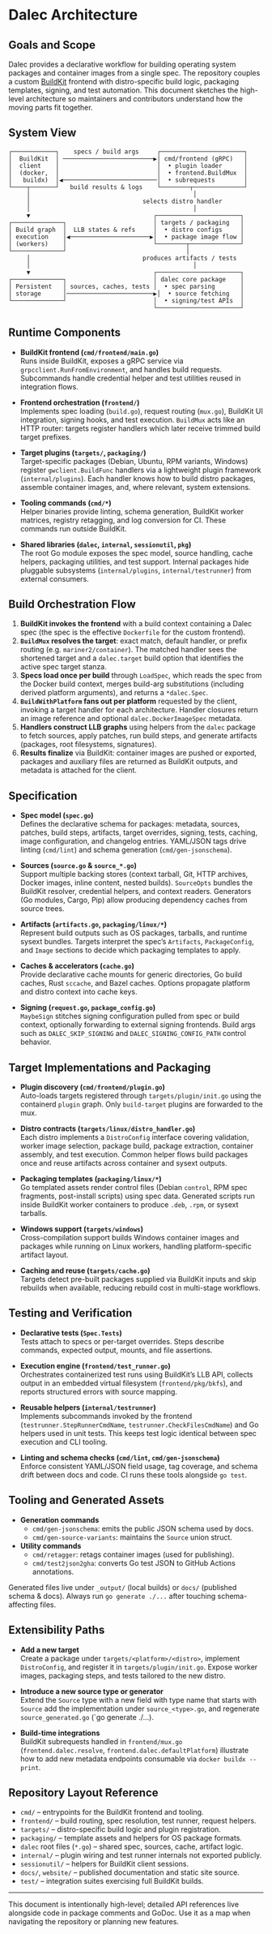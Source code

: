 # Dalec Architecture

## Goals and Scope
Dalec provides a declarative workflow for building operating system packages and container images from a single spec. The repository couples a custom [BuildKit](https://github.com/moby/buildkit) frontend with distro-specific build logic, packaging templates, signing, and test automation. This document sketches the high-level architecture so maintainers and contributors understand how the moving parts fit together.

## System View
```
┌────────────┐    specs / build args     ┌───────────────────────┐
│  BuildKit  │ ─────────────────────────▶│ cmd/frontend (gRPC)   │
│  client    │                           │  • plugin loader      │
│  (docker,  │                           │  • frontend.BuildMux  │
│   buildx)  │◀──────────────────────────│  • subrequests        │
└────┬───────┘   build results & logs    └────────┬──────────────┘
     │                                             │
     │                               selects distro handler
     │                                             │
     ▼                                  ┌───────────────────────┐
┌──────────────┐                        │ targets / packaging   │
│ Build graph  │  LLB states & refs     │  • distro configs     │
│ execution    │◀──────────────────────▶│  • package image flow │
│ (workers)    │                        └────────┬──────────────┘
└──────────────┘                                 │
     │                               produces artifacts / tests
     │                                             │
     ▼                                  ┌───────────────────────┐
┌──────────────┐                        │ dalec core package    │
│ Persistent   │ sources, caches, tests │  • spec parsing       │
│ storage      │────────────────────────▶│  • source fetching   │
└──────────────┘                        │  • signing/test APIs  │
                                        └───────────────────────┘
```

## Runtime Components
- **BuildKit frontend (`cmd/frontend/main.go`)**  
  Runs inside BuildKit, exposes a gRPC service via `grpcclient.RunFromEnvironment`, and handles build requests. Subcommands handle credential helper and test utilities reused in integration flows.

- **Frontend orchestration (`frontend/`)**  
  Implements spec loading (`build.go`), request routing (`mux.go`), BuildKit UI integration, signing hooks, and test execution. `BuildMux` acts like an HTTP router: targets register handlers which later receive trimmed build target prefixes.

- **Target plugins (`targets/`, `packaging/`)**  
  Target-specific packages (Debian, Ubuntu, RPM variants, Windows) register `gwclient.BuildFunc` handlers via a lightweight plugin framework (`internal/plugins`). Each handler knows how to build distro packages, assemble container images, and, where relevant, system extensions.

- **Tooling commands (`cmd/*`)**  
  Helper binaries provide linting, schema generation, BuildKit worker matrices, registry retagging, and log conversion for CI. These commands run outside BuildKit.

- **Shared libraries (`dalec`, `internal`, `sessionutil`, `pkg`)**  
  The root Go module exposes the spec model, source handling, cache helpers, packaging utilities, and test support. Internal packages hide pluggable subsystems (`internal/plugins`, `internal/testrunner`) from external consumers.

## Build Orchestration Flow
1. **BuildKit invokes the frontend** with a build context containing a Dalec spec (the spec is the effective `Dockerfile` for the custom frontend).
2. **`BuildMux` resolves the target**: exact match, default handler, or prefix routing (e.g. `mariner2/container`). The matched handler sees the shortened target and a `dalec.target` build option that identifies the active spec target stanza.
3. **Specs load once per build** through `LoadSpec`, which reads the spec from the Docker build context, merges build-arg substitutions (including derived platform arguments), and returns a `*dalec.Spec`.
4. **`BuildWithPlatform` fans out per platform** requested by the client, invoking a target handler for each architecture. Handler closures return an image reference and optional `dalec.DockerImageSpec` metadata.
5. **Handlers construct LLB graphs** using helpers from the `dalec` package to fetch sources, apply patches, run build steps, and generate artifacts (packages, root filesystems, signatures).
6. **Results finalize** via BuildKit: container images are pushed or exported, packages and auxiliary files are returned as BuildKit outputs, and metadata is attached for the client.

## Specification
- **Spec model (`spec.go`)**  
  Defines the declarative schema for packages: metadata, sources, patches, build steps, artifacts, target overrides, signing, tests, caching, image configuration, and changelog entries. YAML/JSON tags drive linting (`cmd/lint`) and schema generation (`cmd/gen-jsonschema`).

- **Sources (`source.go` & `source_*.go`)**  
  Support multiple backing stores (context tarball, Git, HTTP archives, Docker images, inline content, nested builds). `SourceOpts` bundles the BuildKit resolver, credential helpers, and context readers. Generators (Go modules, Cargo, Pip) allow producing dependency caches from source trees.

- **Artifacts (`artifacts.go`, `packaging/linux/*`)**  
  Represent build outputs such as OS packages, tarballs, and runtime sysext bundles. Targets interpret the spec’s `Artifacts`, `PackageConfig`, and `Image` sections to decide which packaging templates to apply.

- **Caches & accelerators (`cache.go`)**  
  Provide declarative cache mounts for generic directories, Go build caches, Rust `sccache`, and Bazel caches. Options propagate platform and distro context into cache keys.

- **Signing (`request.go`, `package_config.go`)**  
  `MaybeSign` stitches signing configuration pulled from spec or build context, optionally forwarding to external signing frontends. Build args such as `DALEC_SKIP_SIGNING` and `DALEC_SIGNING_CONFIG_PATH` control behavior.


## Target Implementations and Packaging
- **Plugin discovery (`cmd/frontend/plugin.go`)**  
  Auto-loads targets registered through `targets/plugin/init.go` using the containerd `plugin` graph. Only `build-target` plugins are forwarded to the mux.

- **Distro contracts (`targets/linux/distro_handler.go`)**  
  Each distro implements a `DistroConfig` interface covering validation, worker image selection, package build, package extraction, container assembly, and test execution. Common helper flows build packages once and reuse artifacts across container and sysext outputs.

- **Packaging templates (`packaging/linux/*`)**  
  Go templated assets render control files (Debian `control`, RPM spec fragments, post-install scripts) using spec data. Generated scripts run inside BuildKit worker containers to produce `.deb`, `.rpm`, or sysext tarballs.

- **Windows support (`targets/windows`)**  
  Cross-compilation support builds Windows container images and packages while running on Linux workers, handling platform-specific artifact layout.

- **Caching and reuse (`targets/cache.go`)**  
  Targets detect pre-built packages supplied via BuildKit inputs and skip rebuilds when available, reducing rebuild cost in multi-stage workflows.

## Testing and Verification
- **Declarative tests (`Spec.Tests`)**  
  Tests attach to specs or per-target overrides. Steps describe commands, expected output, mounts, and file assertions.

- **Execution engine (`frontend/test_runner.go`)**  
  Orchestrates containerized test runs using BuildKit’s LLB API, collects output in an embedded virtual filesystem (`frontend/pkg/bkfs`), and reports structured errors with source mapping.

- **Reusable helpers (`internal/testrunner`)**  
  Implements subcommands invoked by the frontend (`testrunner.StepRunnerCmdName`, `testrunner.CheckFilesCmdName`) and Go helpers used in unit tests. This keeps test logic identical between spec execution and CLI tooling.

- **Linting and schema checks (`cmd/lint`, `cmd/gen-jsonschema`)**  
  Enforce consistent YAML/JSON field usage, tag coverage, and schema drift between docs and code. CI runs these tools alongside `go test`.

## Tooling and Generated Assets
- **Generation commands**  
  - `cmd/gen-jsonschema`: emits the public JSON schema used by docs.  
  - `cmd/gen-source-variants`: maintains the `Source` union struct.  
- **Utility commands**  
  - `cmd/retagger`: retags container images (used for publishing).  
  - `cmd/test2json2gha`: converts Go test JSON to GitHub Actions annotations.  

Generated files live under `_output/` (local builds) or `docs/` (published schema & docs). Always run `go generate ./...` after touching schema-affecting files.

## Extensibility Paths
- **Add a new target**  
  Create a package under `targets/<platform>/<distro>`, implement `DistroConfig`, and register it in `targets/plugin/init.go`. Expose worker images, packaging steps, and tests tailored to the new distro.

- **Introduce a new source type or generator**  
  Extend the `Source` type with a new field with type name that starts with `Source` add the implementation under `source_<type>.go`, and regenerate `source_generated.go` (`go generate ./...).

- **Build-time integrations**  
  BuildKit subrequests handled in `frontend/mux.go` (`frontend.dalec.resolve`, `frontend.dalec.defaultPlatform`) illustrate how to add new metadata endpoints consumable via `docker buildx --print`.

## Repository Layout Reference
- `cmd/` – entrypoints for the BuildKit frontend and tooling.  
- `frontend/` – build routing, spec resolution, test runner, request helpers.  
- `targets/` – distro-specific build logic and plugin registration.  
- `packaging/` – template assets and helpers for OS package formats.  
- `dalec` root files (`*.go`) – shared spec, sources, cache, artifact logic.  
- `internal/` – plugin wiring and test runner internals not exported publicly.  
- `sessionutil/` – helpers for BuildKit client sessions.  
- `docs/`, `website/` – published documentation and static site source.  
- `test/` – integration suites exercising full BuildKit builds.

---

This document is intentionally high-level; detailed API references live alongside code in package comments and GoDoc. Use it as a map when navigating the repository or planning new features.
